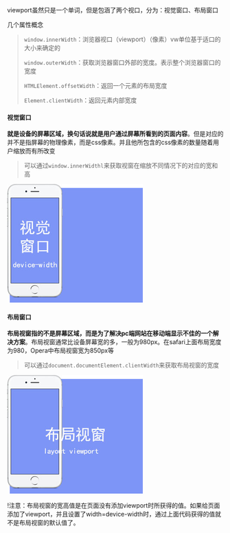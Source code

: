 viewport虽然只是一个单词，但是包涵了两个视口，分为：视觉窗口、布局窗口

几个属性概念

> `window.innerWidth`：浏览器视口（viewport）（像素）vw单位基于适口的大小来确定的
>
> `window.outerWidth`：获取浏览器窗口外部的宽度。表示整个浏览器窗口的宽度
>
> `HTMLElement.offsetWidth`：返回一个元素的布局宽度
>
> `Element.clientWidth`：返回元素内部宽度

#### 视觉窗口

**就是设备的屏幕区域，换句话说就是用户通过屏幕所看到的页面内容**。但是对应的并不是指屏幕的物理像素，而是css像素。并且他所包含的css像素的数量随着用户缩放而有所改变

> 可以通过`window.innerWidthl`来获取视窗在缩放不同情况下的对应的宽和高

![](/assets/未标题-1.jpg)

#### 布局窗口

**布局视窗指的不是屏幕区域，而是为了解决pc端网站在移动端显示不佳的一个解决方案**。布局视窗通常比设备屏幕宽的多，一般为980px。在safari上面布局宽度为980，Opera中布局视窗宽为850px等

> 可以通过`document.documentElement.clientWidth`来获取布局视窗的宽度

![](/assets/未标题-2.jpg)

!注意：布局视窗的宽高值是在页面没有添加viewport时所获得的值。如果给页面添加了viewport，并且设置了width=device-width时，通过上面代码获得的值就不是布局视窗的默认值了。

